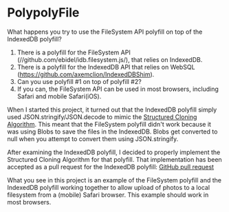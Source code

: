 PolypolyFile
============

What happens you try to use the FileSystem API polyfill on top of the IndexedDB polyfill?

1. There is a polyfill for the FileSystem API (//github.com/ebidel/idb.filesystem.js/), that relies on IndexedDB.
2. There is a polyfill for the IndexedDB API that relies on WebSQL (https://github.com/axemclion/IndexedDBShim).
3. Can you use polyfill #1 on top of polyfill #2?
4. If you can, the FileSystem API can be used in most browsers, including Safari and mobile Safari(iOS).

When I started this project, it turned out that the IndexedDB polyfill simply used 
JSON.stringify/JSON.decode to mimic the <a href="">Structured Cloning Algorithm</a>.  This meant 
that the FileSystem polyfill didn't work because it was using Blobs to save the files 
in the IndexedDB.  Blobs get converted to null when you attempt to convert them using JSON.stringify.

After examining the IndexedDB polyfill, I decided to properly implement the Structured 
Cloning Algorithm for that polyfill.  That implementation has been accepted as a pull 
request for the IndexedDB polyfill:  <a href="https://github.com/axemclion/IndexedDBShim/pull/68">GitHub pull request</a>

What you see in this project is an example of the FileSystem polyfill and the 
IndexedDB polyfill working together to allow upload of photos to a local filesystem
from a (mobile) Safari browser.  This example should work in most browsers.